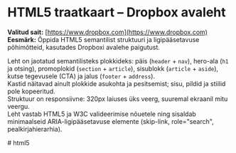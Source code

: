 # HTML5 traatkaart – Dropbox avaleht

**Valitud sait:** [https://www.dropbox.com](https://www.dropbox.com)  
**Eesmärk:** Õppida HTML5 semantilist struktuuri ja ligipääsetavuse põhimõtteid, kasutades Dropboxi avalehe paigutust.

Leht on jaotatud semantilisteks plokkideks: päis (`header` + `nav`), hero-ala (`h1` ja otsing), promoplokid (`section` + `article`), sisublokk (`article` + `aside`), kutse tegevusele (CTA) ja jalus (`footer` + `address`).  
Kastid näitavad ainult plokkide asukohta ja pesitsemist; sisu, pildid ja stiilid pole kopeeritud.  
Struktuur on responsiivne: 320px laiuses üks veerg, suuremal ekraanil mitu veergu.  
Leht vastab HTML5 ja W3C valideerimise nõuetele ning sisaldab minimaalseid ARIA-ligipääsetavuse elemente (skip-link, role="search", pealkirjahierarhia).


#   h t m l 5  
 